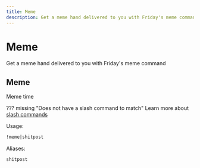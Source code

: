 ```yaml
---
title: Meme
description: Get a meme hand delivered to you with Friday's meme command
---
```

# Meme

Get a meme hand delivered to you with Friday's meme command

## Meme

Meme time

??? missing "Does not have a slash command to match"
	Learn more about [slash commands](/#slash-commands)

Usage:

```md
!meme|shitpost 
```

Aliases:

```md
shitpost
```

